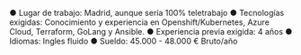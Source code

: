 ● 	Lugar de trabajo: Madrid, aunque sería 100% teletrabajo
● 	Tecnologías exigidas: Conocimiento y experiencia en Openshift/Kubernetes, Azure Cloud, Terraform, GoLang y Ansible.
● 	Experiencia previa exigida: 4 años
● 	Idiomas: Ingles fluido
● 	Sueldo: 45.000 - 48.000 € Bruto/año

